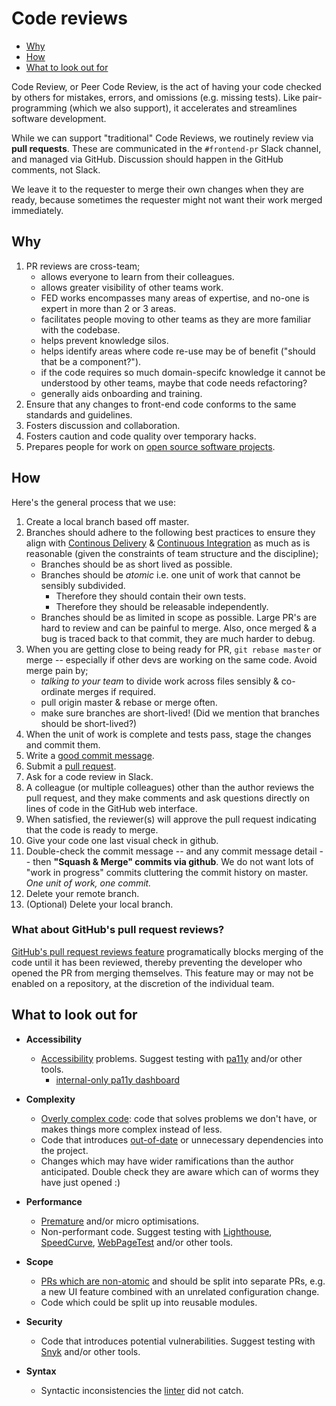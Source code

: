 # Code reviews

* [Why](#why)
* [How](#how)
* [What to look out for](#what-to-look-out-for)

Code Review, or Peer Code Review, is the act of having your code checked by others for mistakes, errors, and omissions (e.g. missing tests). Like pair-programming (which we also support), it accelerates and streamlines software development.

While we can support "traditional" Code Reviews, we routinely review via **pull requests**. These are communicated in the `#frontend-pr` Slack channel, and managed via GitHub. Discussion should happen in the GitHub comments, not Slack.

We leave it to the requester to merge their own changes when they are ready, because sometimes the requester might not want their work merged immediately.


## Why

1. PR reviews are cross-team;
    * allows everyone to learn from their colleagues.
    * allows greater visibility of other teams work.
    * FED works encompasses many areas of expertise, and no-one is expert in more than 2 or 3 areas.
    * facilitates people moving to other teams as they are more familiar with the codebase.
    * helps prevent knowledge silos.
    * helps identify areas where code re-use may be of benefit ("should that be a component?").
    * if the code requires so much domain-specifc knowledge it cannot be understood by other teams, maybe that code needs refactoring?
    * generally aids onboarding and training.
1. Ensure that any changes to front-end code conforms to the same standards and guidelines.
1. Fosters discussion and collaboration.
1. Fosters caution and code quality over temporary hacks.
1. Prepares people for work on [open source software projects](https://github.com/springernature/open-source-directory).


## How

Here's the general process that we use:

1. Create a local branch based off master.
1. Branches should adhere to the following best practices to ensure they align with [Continous Delivery](https://martinfowler.com/bliki/ContinuousDelivery.html) & [Continuous Integration](https://martinfowler.com/articles/continuousIntegration.html) as much as is reasonable (given the constraints of team structure and the discipline);
	* Branches should be as short lived as possible.
	* Branches should be _atomic_ i.e. one unit of work that cannot be sensibly subdivided.
		* Therefore they should contain their own tests.
		* Therefore they should be releasable independently.
	* Branches should be as limited in scope as possible. Large PR's are hard to review and can be painful to merge. Also, once merged & a bug is traced back to that commit, they are much harder to debug.
1. When you are getting close to being ready for PR, `git rebase master` or merge -- especially if other devs are working on the same code. Avoid merge pain by;
	* _talking to your team_ to divide work across files sensibly & co-ordinate merges if required.
	* pull origin master & rebase or merge often.
	* make sure branches are short-lived! (Did we mention that branches should be short-lived?)
1. When the unit of work is complete and tests pass, stage the changes and commit them.
1. Write a [good commit message](../git/git.md#commit-messages).
1. Submit a [pull request](https://help.github.com/articles/using-pull-requests/).
1. Ask for a code review in Slack.
1. A colleague (or multiple colleagues) other than the author reviews the pull request, and they make comments and ask questions directly on lines of code in the GitHub web interface.
1. When satisfied, the reviewer(s) will approve the pull request indicating that the code is ready to merge.
1. Give your code one last visual check in github.
1. Double-check the commit message -- and any commit message detail -- then **"Squash & Merge" commits via github**. We do not want lots of "work in progress" commits cluttering the commit history on master. _One unit of work, one commit._
1. Delete your remote branch.
1. (Optional) Delete your local branch.

### What about GitHub's pull request reviews?

[GitHub's pull request reviews feature](https://help.github.com/articles/about-pull-request-reviews/) programatically blocks merging of the code until it has been reviewed, thereby preventing the developer who opened the PR from merging themselves. This feature may or may not be enabled on a repository, at the discretion of the individual team.

## What to look out for

* **Accessibility**

  * [Accessibility](../accessibility/accessibility-checklist.md) problems. Suggest testing with [pa11y](https://github.com/pa11y) and/or other tools.
    * [internal-only pa11y dashboard](http://pa11y.springernature.com/)

* **Complexity**

  * [Overly complex code](https://www.codesimplicity.com/post/what-is-overengineering/): code that solves problems we don't have, or makes things more complex instead of less.
  * Code that introduces [out-of-date](https://docs.npmjs.com/cli/outdated) or unnecessary dependencies into the project.
  * Changes which may have wider ramifications than the author anticipated. Double check they are aware which can of worms they have just opened :)

* **Performance**

  * [Premature](http://wiki.c2.com/?PrematureOptimization) and/or micro optimisations.
  * Non-performant code. Suggest testing with [Lighthouse](https://developers.google.com/web/tools/lighthouse/), [SpeedCurve](https://speedcurve.com), [WebPageTest](https://www.webpagetest.org/) and/or other tools.

* **Scope**

  * [PRs which are non-atomic](https://medium.com/@fagnerbrack/one-pull-request-one-concern-e84a27dfe9f1) and should be split into separate PRs, e.g. a new UI feature combined with an unrelated configuration change.
  * Code which could be split up into reusable modules.

* **Security**

  * Code that introduces potential vulnerabilities. Suggest testing with [Snyk](https://snyk.io) and/or other tools.

* **Syntax**
  * Syntactic inconsistencies the [linter](https://github.com/springernature/frontend-playbook/blob/master/practices/house-style.md#linting) did not catch.

